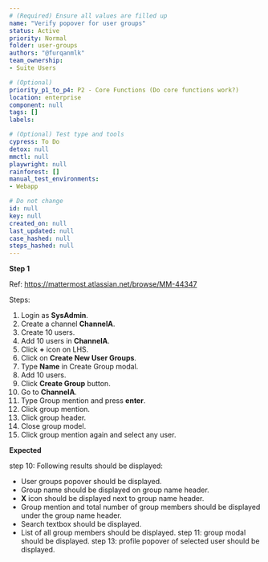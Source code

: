 ```yaml
---
# (Required) Ensure all values are filled up
name: "Verify popover for user groups"
status: Active
priority: Normal
folder: user-groups
authors: "@furqanmlk"
team_ownership: 
- Suite Users

# (Optional)
priority_p1_to_p4: P2 - Core Functions (Do core functions work?)
location: enterprise
component: null
tags: []
labels: 

# (Optional) Test type and tools
cypress: To Do
detox: null
mmctl: null
playwright: null
rainforest: []
manual_test_environments: 
- Webapp

# Do not change
id: null
key: null
created_on: null
last_updated: null
case_hashed: null
steps_hashed: null
---
```


**Step 1**

Ref: <https://mattermost.atlassian.net/browse/MM-44347>

Steps:

1. Login as **SysAdmin**.
2. Create a channel **ChannelA**.
3. Create 10 users.
4. Add 10 users in **ChannelA**.
5. Click **+** icon on LHS.
6. Click on **Create New User Groups**.
7. Type **Name** in Create Group modal.
8. Add 10 users.
9. Click **Create Group** button.
10. Go to **ChannelA**.
11. Type Group mention and press **enter**.
12. Click group mention.
13. Click group header.
14. Close group model.
15. Click group mention again and select any user.

**Expected**

step 10: Following results should be displayed:

- User groups popover should be displayed.
- Group name should be displayed on group name header.
- **X** icon should be displayed next to group name header.
- Group mention and total number of group members should be displayed under the group name header.
- Search textbox should be displayed.
- List of all group members should be displayed.
  step 11: group modal should be displayed.
  step 13: profile popover of selected user should be displayed.
